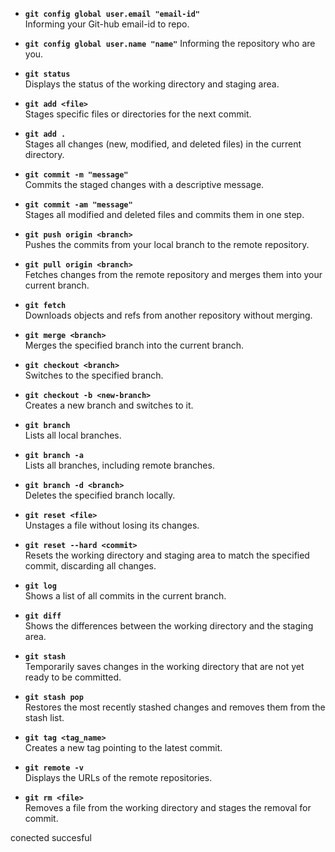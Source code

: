 - **`git config global user.email "email-id"`**  
    Informing your Git-hub email-id to repo.

- **`git config global user.name "name"`**
    Informing the repository who are you.
    
- **`git status`**  
    Displays the status of the working directory and staging area.
    
- **`git add <file>`**  
    Stages specific files or directories for the next commit.
    
- **`git add .`**  
    Stages all changes (new, modified, and deleted files) in the current directory.
    
- **`git commit -m "message"`**  
    Commits the staged changes with a descriptive message.
    
- **`git commit -am "message"`**  
    Stages all modified and deleted files and commits them in one step.
    
- **`git push origin <branch>`**  
    Pushes the commits from your local branch to the remote repository.
    
- **`git pull origin <branch>`**  
    Fetches changes from the remote repository and merges them into your current branch.
    
- **`git fetch`**  
    Downloads objects and refs from another repository without merging.
    
- **`git merge <branch>`**  
    Merges the specified branch into the current branch.
    
- **`git checkout <branch>`**  
    Switches to the specified branch.
    
- **`git checkout -b <new-branch>`**  
    Creates a new branch and switches to it.
    
- **`git branch`**  
    Lists all local branches.
    
- **`git branch -a`**  
    Lists all branches, including remote branches.
    
- **`git branch -d <branch>`**  
    Deletes the specified branch locally.
    
- **`git reset <file>`**  
    Unstages a file without losing its changes.
    
- **`git reset --hard <commit>`**  
    Resets the working directory and staging area to match the specified commit, discarding all changes.
    
- **`git log`**  
    Shows a list of all commits in the current branch.
    
- **`git diff`**  
    Shows the differences between the working directory and the staging area.
    
- **`git stash`**  
    Temporarily saves changes in the working directory that are not yet ready to be committed.
    
- **`git stash pop`**  
    Restores the most recently stashed changes and removes them from the stash list.
    
- **`git tag <tag_name>`**  
    Creates a new tag pointing to the latest commit.
    
- **`git remote -v`**  
    Displays the URLs of the remote repositories.
    
- **`git rm <file>`**  
    Removes a file from the working directory and stages the removal for commit.


conected succesful